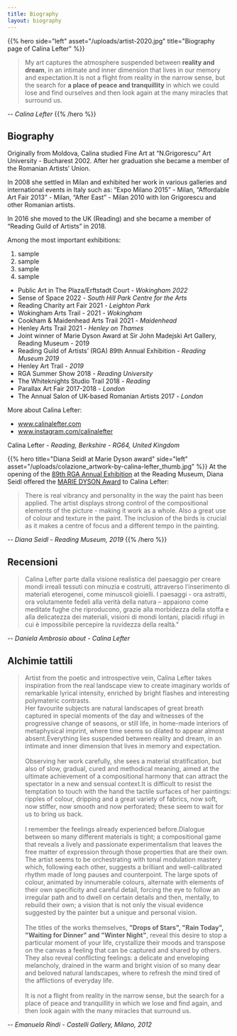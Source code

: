 ```yaml
---
title: Biography
layout: biography
---
```


{{% hero side="left" asset="/uploads/artist-2020.jpg" title="Biography page of Calina Lefter" %}}

> My art captures the atmosphere suspended between **reality and dream**, in an intimate and inner dimension that lives in our memory and expectation.It is not a flight from reality in the narrow sense, but the search for **a place of peace and tranquillity** in which we could lose and find ourselves and then look again at the many miracles that surround us.

\-- _Calina Lefter_
{{% /hero %}}

## Biography

Originally from Moldova, Calina studied Fine Art at “N.Grigorescu” Art University - Bucharest 2002. After her graduation she became a member of the Romanian Artists’ Union.

In 2008 she settled in Milan and exhibited her work in various galleries and international events in Italy such as: “Expo Milano 2015” - Milan, “Affordable Art Fair 2013” - Milan, “After East” - Milan 2010 with Ion Grigorescu and other Romanian artists.

In 2016 she moved to the UK (Reading) and she became a member of “Reading Guild of Artists” in 2018.

Among the most important exhibitions:

1. sample
1. sample
1. sample
1. sample

- Public Art in The Plaza/Erftstadt Court - _Wokingham 2022_
- Sense of Space 2022 - _South Hill Park Centre for the Arts_
- Reading Charity art Fair 2021 - _Leighton Park_
- Wokingham Arts Trail - 2021 - _Wokingham_
- Cookham & Maidenhead Arts Trail 2021 - _Maidenhead_
- Henley Arts Trail 2021 - _Henley on Thames_
- Joint winner of Marie Dyson Award at Sir John Madejski Art Gallery, Reading Museum - 2019
- Reading Guild of Artists’ (RGA) 89th Annual Exhibition - _Reading Museum 2019_
- Henley Art Trail - _2019_
- RGA Summer Show 2018 - _Reading University_
- The Whiteknights Studio Trail 2018 - _Reading_
- Parallax Art Fair 2017-2018 - _London_
- The Annual Salon of UK-based Romanian Artists 2017 - _London_

More about Calina Lefter:

- www.calinalefter.com
- www.instagram.com/calinalefter

Calina Lefter - _Reading, Berkshire - RG64, United Kingdom_

{{% hero title="Diana Seidl at Marie Dyson award" side="left" asset="/uploads/colazione_artwork-by-calina-lefter_thumb.jpg" %}}
At the opening of the [89th RGA Annual Exhibition](https://www.calinalefter.com/exhibitions/rga-89th-annual-exhibition/) at the Reading Museum, Diana Seidl offered the [MARIE DYSON Award](https://www.rga-artists.org.uk/marie-dyson-award.html) to Calina Lefter:

> There is real vibrancy and personality in the way the paint has been applied. The artist displays strong control of the compositional elements of the picture - making it work as a whole. Also a great use of colour and texture in the paint. The inclusion of the birds is crucial as it makes a centre of focus and a different tempo in the painting.

\-- _Diana Seidl - Reading Museum, 2019_
{{% /hero %}}

## Recensioni

> Calina Lefter parte dalla visione realistica del paesaggio per creare mondi irreali tessuti con minuzia e costruiti, attraverso l’inserimento di materiali eterogenei, come minuscoli gioielli. I paesaggi - ora astratti, ora volutamente fedeli alla verità della natura – appaiono come meditate fughe che riproducono, grazie alla morbidezza della stoffa e alla delicatezza dei materiali, visioni di mondi lontani, placidi rifugi in cui è impossibile percepire la ruvidezza della realtà."

\-- _Daniela Ambrosio about - Calina Lefter_

## Alchimie tattili

> Artist from the poetic and introspective vein, Calina Lefter takes inspiration from the real landscape view to create imaginary worlds of remarkable lyrical intensity, enriched by bright flashes and interesting polymateric contrasts.\
> Her favourite subjects are natural landscapes of great breath captured in special moments of the day and witnesses of the progressive change of seasons, or still life, in home-made interiors of metaphysical imprint, where time seems so dilated to appear almost absent.Everything lies suspended between reality and dream, in an intimate and inner dimension that lives in memory and expectation.\
> \
> Observing her work carefully, she sees a material stratification, but also of slow, gradual, cured and methodical meaning, aimed at the ultimate achievement of a compositional harmony that can attract the spectator in a new and sensual context.It is difficult to resist the temptation to touch with the hand the tactile surfaces of her paintings: ripples of colour, dripping and a great variety of fabrics, now soft, now stiffer, now smooth and now perforated; these seem to wait for us to bring us back.\
> \
> I remember the feelings already experienced before.Dialogue between so many different materials is tight; a compositional game that reveals a lively and passionate experimentalism that leaves the free matter of expression through those properties that are their own. The artist seems to be orchestrating with tonal modulation mastery which, following each other, suggests a brilliant and well-calibrated rhythm made of long pauses and counterpoint. The large spots of colour, animated by innumerable colours, alternate with elements of their own specificity and careful detail, forcing the eye to follow an irregular path and to dwell on certain details and then, mentally, to rebuild their own; a vision that is not only the visual evidence suggested by the painter but a unique and personal vision.\
> \
> The titles of the works themselves, **"Drops of Stars", "Rain Today", "Waiting for Dinner" and "Winter Night"**, reveal this desire to stop a particular moment of your life, crystallize their moods and transpose on the canvas a feeling that can be captured and shared by others. They also reveal conflicting feelings: a delicate and enveloping melancholy, drained in the warm and bright vision of so many dear and beloved natural landscapes, where to refresh the mind tired of the afflictions of everyday life. \
> \
> It is not a flight from reality in the narrow sense, but the search for a place of peace and tranquillity in which we lose and find again, and then look again with the many miracles that surround us.

\-- _Emanuela Rindi - Castelli Gallery, Milano, 2012_
